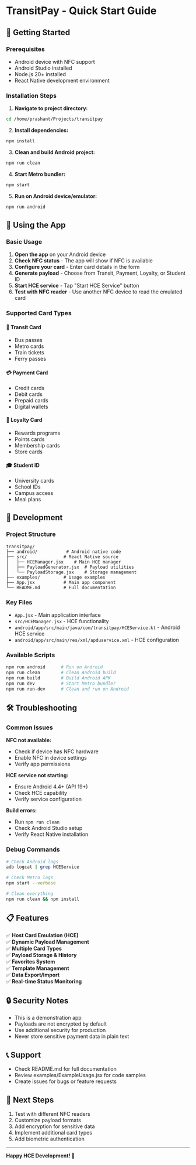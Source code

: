# TransitPay - Quick Start Guide

## 🚀 Getting Started

### Prerequisites
- Android device with NFC support
- Android Studio installed
- Node.js 20+ installed
- React Native development environment

### Installation Steps

1. **Navigate to project directory:**
```bash
cd /home/prashant/Projects/transitpay
```

2. **Install dependencies:**
```bash
npm install
```

3. **Clean and build Android project:**
```bash
npm run clean
```

4. **Start Metro bundler:**
```bash
npm start
```

5. **Run on Android device/emulator:**
```bash
npm run android
```

## 📱 Using the App

### Basic Usage

1. **Open the app** on your Android device
2. **Check NFC status** - The app will show if NFC is available
3. **Configure your card** - Enter card details in the form
4. **Generate payload** - Choose from Transit, Payment, Loyalty, or Student ID
5. **Start HCE service** - Tap "Start HCE Service" button
6. **Test with NFC reader** - Use another NFC device to read the emulated card

### Supported Card Types

#### 🚌 Transit Card
- Bus passes
- Metro cards
- Train tickets
- Ferry passes

#### 💳 Payment Card
- Credit cards
- Debit cards
- Prepaid cards
- Digital wallets

#### 🎯 Loyalty Card
- Rewards programs
- Points cards
- Membership cards
- Store cards

#### 🎓 Student ID
- University cards
- School IDs
- Campus access
- Meal plans

## 🔧 Development

### Project Structure
```
transitpay/
├── android/           # Android native code
├── src/              # React Native source
│   ├── HCEManager.jsx    # Main HCE manager
│   ├── PayloadGenerator.jsx  # Payload utilities
│   └── PayloadStorage.jsx    # Storage management
├── examples/         # Usage examples
├── App.jsx           # Main app component
└── README.md         # Full documentation
```

### Key Files
- `App.jsx` - Main application interface
- `src/HCEManager.jsx` - HCE functionality
- `android/app/src/main/java/com/transitpay/HCEService.kt` - Android HCE service
- `android/app/src/main/res/xml/apduservice.xml` - HCE configuration

### Available Scripts
```bash
npm run android      # Run on Android
npm run clean        # Clean Android build
npm run build        # Build Android APK
npm run dev          # Start Metro bundler
npm run run-dev      # Clean and run on Android
```

## 🛠️ Troubleshooting

### Common Issues

**NFC not available:**
- Check if device has NFC hardware
- Enable NFC in device settings
- Verify app permissions

**HCE service not starting:**
- Ensure Android 4.4+ (API 19+)
- Check HCE capability
- Verify service configuration

**Build errors:**
- Run `npm run clean`
- Check Android Studio setup
- Verify React Native installation

### Debug Commands
```bash
# Check Android logs
adb logcat | grep HCEService

# Check Metro logs
npm start --verbose

# Clean everything
npm run clean && npm install
```

## 📋 Features

✅ **Host Card Emulation (HCE)**  
✅ **Dynamic Payload Management**  
✅ **Multiple Card Types**  
✅ **Payload Storage & History**  
✅ **Favorites System**  
✅ **Template Management**  
✅ **Data Export/Import**  
✅ **Real-time Status Monitoring**  

## 🔒 Security Notes

- This is a demonstration app
- Payloads are not encrypted by default
- Use additional security for production
- Never store sensitive payment data in plain text

## 📞 Support

- Check README.md for full documentation
- Review examples/ExampleUsage.jsx for code samples
- Create issues for bugs or feature requests

## 🎯 Next Steps

1. Test with different NFC readers
2. Customize payload formats
3. Add encryption for sensitive data
4. Implement additional card types
5. Add biometric authentication

---

**Happy HCE Development! 🚀**
